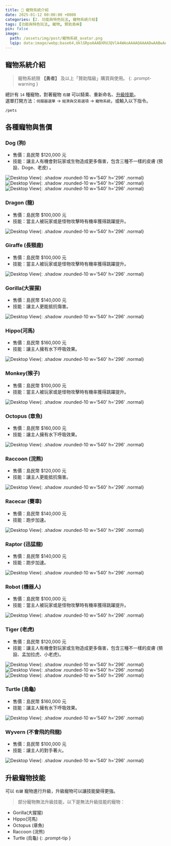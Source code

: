 ```yaml
---
title: 🐾 寵物系統介紹
date: 2025-01-12 00:00:00 +0800
categories: [2. 功能與特色玩法, 寵物系統介紹]
tags: [功能與特色玩法, 寵物, 贊助島嶼]
pin: false
image:
  path: /assets/img/post/寵物系統_avatar.png
  lqip: data:image/webp;base64,UklGRpoAAABXRUJQVlA4WAoAAAAQAAAADwAABwAAQUxQSDIAAAARL0AmbZurmr57yyIiqE8oiG0bejIYEQTgqiDA9vqnsUSI6H+oAERp2HZ65qP/VIAWAFZQOCBCAAAA8AEAnQEqEAAIAAVAfCWkAALp8sF8rgRgAP7o9FDvMCkMde9PK7euH5M1m6VWoDXf2FkP3BqV0ZYbO6NA/VFIAAAA
---
```


## 寵物系統介紹
> 寵物系統限 **【勇者】** 及以上「贊助階級」購買與使用。
{: .prompt-warning }

總計有 `14` 種寵物，對著寵物 `右鍵` 可以騎乘、重新命名、[升級技能](/posts/寵物系統介紹/#升級寵物技能)。  
選單打開方法：`伺服器選單` → `經濟與交易選項` → `寵物系統`，或輸入以下指令。
```text
/pets
```
## 各種寵物與售價
### Dog (狗)
- 售價：島民幣 $120,000 元
- 技能：讓主人有機會對玩家或生物造成更多傷害，包含三種不一樣的皮膚 (預設、Doge、老皮) 。

![Desktop View](/assets/img/post/寵物系統_002.png){: .shadow .rounded-10 w='540' h='296' .normal}
![Desktop View](/assets/img/post/寵物系統_003.png){: .shadow .rounded-10 w='540' h='296' .normal}
![Desktop View](/assets/img/post/寵物系統_004.png){: .shadow .rounded-10 w='540' h='296' .normal}

### Dragon (龍)
- 售價：島民幣 $100,000 元
- 技能：當主人被玩家或是怪物攻擊時有機率獲得跳躍提升。

![Desktop View](/assets/img/post/寵物系統_005.png){: .shadow .rounded-10 w='540' h='296' .normal}

### Giraffe (長頸鹿)
- 售價：島民幣 $100,000 元
- 技能：當主人被玩家或是怪物攻擊時有機率獲得跳躍提升。

![Desktop View](/assets/img/post/寵物系統_006.png){: .shadow .rounded-10 w='540' h='296' .normal}

### Gorilla(大猩猩)
- 售價：島民幣 $140,000 元
- 技能：讓主人更能抵抗傷害。

![Desktop View](/assets/img/post/寵物系統_007.png){: .shadow .rounded-10 w='540' h='296' .normal}

### Hippo(河馬)
- 售價：島民幣 $160,000 元 
- 技能：讓主人擁有水下呼吸效果。

![Desktop View](/assets/img/post/寵物系統_008.png){: .shadow .rounded-10 w='540' h='296' .normal}

### Monkey(猴子)
- 售價：島民幣 $100,000 元 
- 技能：當主人被玩家或是怪物攻擊時有機率獲得跳躍提升。

![Desktop View](/assets/img/post/寵物系統_009.png){: .shadow .rounded-10 w='540' h='296' .normal}

### Octopus (章魚)
- 售價：島民幣 $160,000 元
- 技能：讓主人擁有水下呼吸效果。

![Desktop View](/assets/img/post/寵物系統_010.png){: .shadow .rounded-10 w='540' h='296' .normal}

### Raccoon (浣熊)
- 售價：島民幣 $120,000 元
- 技能：讓主人更能抵抗傷害。

![Desktop View](/assets/img/post/寵物系統_011.png){: .shadow .rounded-10 w='540' h='296' .normal}

### Racecar (賽車)
- 售價：島民幣 $140,000 元
- 技能：跑步加速。
 
![Desktop View](/assets/img/post/寵物系統_012.png){: .shadow .rounded-10 w='540' h='296' .normal}

### Raptor (迅猛龍)
- 售價：島民幣 $140,000 元
- 技能：跑步加速。

![Desktop View](/assets/img/post/寵物系統_013.png){: .shadow .rounded-10 w='540' h='296' .normal}

### Robot (機器人)
- 售價：島民幣 $100,000 元
- 技能：當主人被玩家或是怪物攻擊時有機率獲得跳躍提升。

![Desktop View](/assets/img/post/寵物系統_014.png){: .shadow .rounded-10 w='540' h='296' .normal}

### Tiger (老虎)
- 售價：島民幣 $120,000 元
- 技能：讓主人有機會對玩家或生物造成更多傷害，包含三種不一樣的皮膚 (預設、孟加拉虎、小老虎)。

![Desktop View](/assets/img/post/寵物系統_015.png){: .shadow .rounded-10 w='540' h='296' .normal}
![Desktop View](/assets/img/post/寵物系統_016.png){: .shadow .rounded-10 w='540' h='296' .normal}
![Desktop View](/assets/img/post/寵物系統_017.png){: .shadow .rounded-10 w='540' h='296' .normal}

### Turtle (烏龜) 
- 售價：島民幣 $160,000 元
- 技能：讓主人擁有水下呼吸效果。

![Desktop View](/assets/img/post/寵物系統_018.png){: .shadow .rounded-10 w='540' h='296' .normal}

### Wyvern (不會飛的飛龍) 
- 售價：島民幣 $100,000 元
- 技能：讓主人的對手著火。

![Desktop View](/assets/img/post/寵物系統_019.png){: .shadow .rounded-10 w='540' h='296' .normal}

## 升級寵物技能
可以 `右鍵` 寵物進行升級，升級寵物可以讓技能變得更強。
> 部分寵物無法升級技能，以下是無法升級技能的寵物：
  - Gorilla(大猩猩)
  - Hippo(河馬)
  - Octopus (章魚)
  - Raccoon (浣熊)
  - Turtle (烏龜)
{: .prompt-tip }